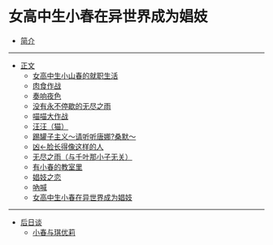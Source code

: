 # 女高中生小春在异世界成为娼妓

- [简介](./intro.md)

-----------

- [正文]()
  - [女高中生小山春的就职生活](./chapter_1.md)
  - [肉食作战](./chapter_2.md)
  - [奏响夜色](./chapter_3.md)
  - [没有永不停歇的无尽之雨](./chapter_4.md)
  - [喵喵大作战](./chapter_5.md)
  - [汪汪（猫）](./chapter_6.md)
  - [踢罐子主义～请听听唐娜?桑默～](./chapter_7.md)
  - [凶←脸长得像这样的人](./chapter_8.md)
  - [无尽之雨（与千叶那小子无关）](./chapter_9.md)
  - [有小春的教室里](./chapter_10.md)
  - [娼妓之恋](./chapter_11.md)
  - [吶喊](./chapter_12.md)
  - [女高中生小春在异世界成为娼妓](./chapter_13.md)

-----------

- [后日谈]()
  - [小春与琪优莉](./chapter_14.md)
